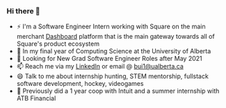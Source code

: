 ### Hi there 👋

- ⚡ I'm a Software Engineer Intern working with Square on the main merchant [Dashboard](https://squareup.com/ca/en/point-of-sale/features/dashboard) platform that is the main gateway towards all of Square's product ecosystem
- 🔭 In my final year of Computing Science at the University of Alberta
- 🌱 Looking for New Grad Software Engineer Roles after May 2021
- 📫 Reach me via my [LinkedIn](linkedin.com/in/monicab8) or email @ bui1@ualberta.ca
- 😄 Talk to me about internship hunting, STEM mentorship, fullstack software development, hockey, videogames
- 💬 Previously did a 1 year coop with Intuit and a summer internship with ATB Financial 

<!--
**bui1/bui1** is a ✨ _special_ ✨ repository because its `README.md` (this file) appears on your GitHub profile.

Here are some ideas to get you started:

- 🔭 I’m currently working on ...
- 🌱 I’m currently learning ...
- 👯 I’m looking to collaborate on ...
- 🤔 I’m looking for help with ...
- 💬 Ask me about ...
- 📫 How to reach me: ...
- 😄 Pronouns: ...
- ⚡ Fun fact: ...
-->
